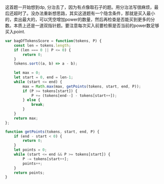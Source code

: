 这首题一开始想到dp, 分治去了，因为有点像取石子的题。用分治法写很麻烦，最后还超时了。没办法重新想思路，其实这道题有一个隐含条件，那就是买入最小的，卖出最大的，可以凭空增加power的数量，然后再检查是否能买到更多的分数。本质上还是一道双指针题。要注意每次买入前要检察是否当前的power数足够买入point.

```javascript
var bagOfTokensScore = function(tokens, P) {
    const len = tokens.length;
    if (len === 0 || P <= 0) {
        return 0;
    }
    tokens.sort((a, b) => a - b);
    
    let max = 0;
    let start = 0, end = len-1;
    while (start <= end) {
        max = Math.max(max, getPoints(tokens, start, end, P));
        if (P >= tokens[start]) {
            P += (tokens[end--] - tokens[start++]);
        } else {
            break;
        }
    }
    return max;
};

function getPoints(tokens, start, end, P) {
    if (end - start < 0) {
        return 0;
    }
    let points = 0;
    while (start <= end && P >= tokens[start]) {
        P -= tokens[start++];
        points++;
    }
    return points;
}
```